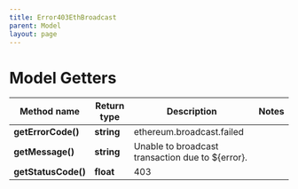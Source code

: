 ```yaml
---
title: Error403EthBroadcast
parent: Model
layout: page
---
```


# Model Getters

Method name | Return type | Description | Notes
------------ | ------------- | ------------- | -------------
**getErrorCode()** | **string** | ethereum.broadcast.failed |
**getMessage()** | **string** | Unable to broadcast transaction due to ${error}. |
**getStatusCode()** | **float** | 403 |

